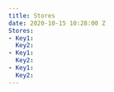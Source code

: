 ```yaml
---
title: Stores
date: 2020-10-15 10:28:00 Z
Stores:
- Key1: 
  Key2: 
- Key1: 
  Key2: 
- Key1: 
  Key2: 
---
```


